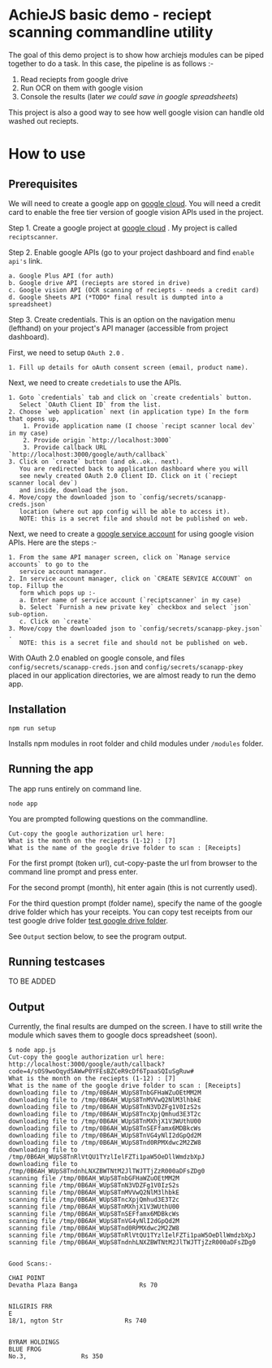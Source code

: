 # AchieJS basic demo - reciept scanning commandline utility

The goal of this demo project is to show how archiejs modules can be piped together
to do a task. In this case, the pipeline is as follows :-

1. Read reciepts from google drive
2. Run OCR on them with google vision
3. Console the results (later _we could save in google spreadsheets_)

This project is also a good way to see how well google vision can handle old washed out
reciepts.


# How to use

## Prerequisites

We will need to create a google app on [google cloud](https://console.cloud.google.com/). You will need a credit card to enable the free tier version of google vision APIs used in the project. 

Step 1. Create a google project at [google cloud](https://console.cloud.google.com/) . My project is called `reciptscanner`.

Step 2. Enable google APIs (go to your project dashboard and find `enable api's` link.

```
a. Google Plus API (for auth)
b. Google drive API (reciepts are stored in drive)
c. Google vision API (OCR scanning of reciepts - needs a credit card)
d. Google Sheets API (*TODO* final result is dumpted into a spreadsheet)
```

Step 3. Create credentials. This is an option on the navigation menu (lefthand) on your project's API manager (accessible from project dashboard).

First, we need to setup `OAuth 2.0` .

```
1. Fill up details for oAuth consent screen (email, product name).
```

Next, we need to create `credetials` to use the APIs.

```
1. Goto `credentials` tab and click on `create credentials` button. 
   Select `OAuth Client ID` from the list.
2. Choose `web application` next (in application type) In the form that opens up,
    1. Provide application name (I choose `recipt scanner local dev` in my case)
    2. Provide origin `http://localhost:3000`
    3. Provide callback URL `http://localhost:3000/google/auth/callback`
3. Click on `create` button (and ok..ok.. next). 
   You are redirected back to application dashboard where you will 
   see newly created OAuth 2.0 Client ID. Click on it (`reciept scanner local dev`) 
   and inside, download the json. 
4. Move/copy the downloaded json to `config/secrets/scanapp-creds.json`
   location (where out app config will be able to access it). 
   NOTE: this is a secret file and should not be published on web.
```

Next, we need to create a [google service account](https://developers.google.com/identity/protocols/OAuth2ServiceAccount) for using google vision APIs. Here are the steps :-

```
1. From the same API manager screen, click on `Manage service accounts` to go to the
   service account manager.
2. In service account manager, click on `CREATE SERVICE ACCOUNT` on top. Fillup the
   form which pops up :-
   a. Enter name of service account (`reciptscanner` in my case)
   b. Select `Furnish a new private key` checkbox and select `json` sub-option.
   c. Click on `create`
3. Move/copy the downloaded json to `config/secrets/scanapp-pkey.json` .
   NOTE: this is a secret file and should not be published on web.
```

With OAuth 2.0 enabled on google console, and files `config/secrets/scanapp-creds.json` and `config/secrets/scanapp-pkey` placed in our application directories, we are almost ready to run the demo app. 

## Installation

```
npm run setup
```

Installs npm modules in root folder and child modules under `/modules` folder.

## Running the app

The app runs entirely on command line.

```
node app
```

You are prompted following questions on the commandline.

```
Cut-copy the google authorization url here: 
What is the month on the reciepts (1-12) : [7]
What is the name of the google drive folder to scan : [Receipts]
```

For the first prompt (token url), cut-copy-paste the url from browser to the command line prompt and press enter.

For the second prompt (month), hit enter again (this is not currently used).

For the third question prompt (folder name), specify the name of the google drive folder which has your receipts. You can copy test receipts from our test google drive folder [test google drive folder](https://drive.google.com/drive/folders/0B6AH_WUpS8TnQ0pXc3hmZDQxWkk).

See `Output` section below, to see the program output.

## Running testcases

TO BE ADDED

## Output

Currently, the final results are dumped on the screen. I have to still write the module which saves them to google docs spreadsheet (soon).

```
$ node app.js 
Cut-copy the google authorization url here: http://localhost:3000/google/auth/callback?code=4/sOS9woOqyd5AWwP0YFEsBZCeR9cDf6TpaaSQIuSgRuw#
What is the month on the reciepts (1-12) : [7] 
What is the name of the google drive folder to scan : [Receipts] 
downloading file to /tmp/0B6AH_WUpS8TnbGFHaWZuOEtMM2M
downloading file to /tmp/0B6AH_WUpS8TnMVVwQ2NlM3lhbkE
downloading file to /tmp/0B6AH_WUpS8TnN3VDZFg1V0IzS2s
downloading file to /tmp/0B6AH_WUpS8TncXpjQmhud3E3T2c
downloading file to /tmp/0B6AH_WUpS8TnMXhjX1V3WUthU00
downloading file to /tmp/0B6AH_WUpS8TnSEFfamx6MDBkcWs
downloading file to /tmp/0B6AH_WUpS8TnVG4yNlI2dGpQd2M
downloading file to /tmp/0B6AH_WUpS8Tnd0RPMXdwc2M2ZW8
downloading file to /tmp/0B6AH_WUpS8TnRlVtQU1TYzlIelFZTi1paW5OeDllWmdzbXpJ
downloading file to /tmp/0B6AH_WUpS8TndnhLNXZBWTNtM2JlTWJTTjZzR000aDFsZDg0
scanning file /tmp/0B6AH_WUpS8TnbGFHaWZuOEtMM2M
scanning file /tmp/0B6AH_WUpS8TnN3VDZFg1V0IzS2s
scanning file /tmp/0B6AH_WUpS8TnMVVwQ2NlM3lhbkE
scanning file /tmp/0B6AH_WUpS8TncXpjQmhud3E3T2c
scanning file /tmp/0B6AH_WUpS8TnMXhjX1V3WUthU00
scanning file /tmp/0B6AH_WUpS8TnSEFfamx6MDBkcWs
scanning file /tmp/0B6AH_WUpS8TnVG4yNlI2dGpQd2M
scanning file /tmp/0B6AH_WUpS8Tnd0RPMXdwc2M2ZW8
scanning file /tmp/0B6AH_WUpS8TnRlVtQU1TYzlIelFZTi1paW5OeDllWmdzbXpJ
scanning file /tmp/0B6AH_WUpS8TndnhLNXZBWTNtM2JlTWJTTjZzR000aDFsZDg0


Good Scans:-

CHAI POINT
Devatha Plaza Banga 				Rs 70 


NILGIRIS FRR
E
18/1, ngton Str 				Rs 740 


BYRAM HOLDINGS
BLUE FROG
No.3, 				Rs 350 
```

